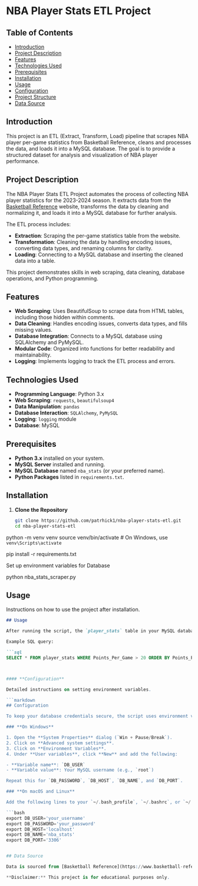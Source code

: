 # NBA Player Stats ETL Project

## Table of Contents

- [Introduction](#introduction)
- [Project Description](#project-description)
- [Features](#features)
- [Technologies Used](#technologies-used)
- [Prerequisites](#prerequisites)
- [Installation](#installation)
- [Usage](#usage)
- [Configuration](#configuration)
- [Project Structure](#project-structure)
- [Data Source](#data-source)


## Introduction

This project is an ETL (Extract, Transform, Load) pipeline that scrapes NBA player per-game statistics from Basketball Reference, cleans and processes the data, and loads it into a MySQL database. The goal is to provide a structured dataset for analysis and visualization of NBA player performance.

## Project Description

The NBA Player Stats ETL Project automates the process of collecting NBA player statistics for the 2023-2024 season. It extracts data from the [Basketball Reference](https://www.basketball-reference.com/leagues/NBA_2024_per_game.html) website, transforms the data by cleaning and normalizing it, and loads it into a MySQL database for further analysis.

The ETL process includes:

- **Extraction**: Scraping the per-game statistics table from the website.
- **Transformation**: Cleaning the data by handling encoding issues, converting data types, and renaming columns for clarity.
- **Loading**: Connecting to a MySQL database and inserting the cleaned data into a table.

This project demonstrates skills in web scraping, data cleaning, database operations, and Python programming.


## Features

- **Web Scraping**: Uses BeautifulSoup to scrape data from HTML tables, including those hidden within comments.
- **Data Cleaning**: Handles encoding issues, converts data types, and fills missing values.
- **Database Integration**: Connects to a MySQL database using SQLAlchemy and PyMySQL.
- **Modular Code**: Organized into functions for better readability and maintainability.
- **Logging**: Implements logging to track the ETL process and errors.

## Technologies Used

- **Programming Language**: Python 3.x
- **Web Scraping**: `requests`, `beautifulsoup4`
- **Data Manipulation**: `pandas`
- **Database Interaction**: `SQLAlchemy`, `PyMySQL`
- **Logging**: `logging` module
- **Database**: MySQL

## Prerequisites

- **Python 3.x** installed on your system.
- **MySQL Server** installed and running.
- **MySQL Database** named `nba_stats` (or your preferred name).
- **Python Packages** listed in `requirements.txt`.


## Installation

1. **Clone the Repository**

   ```bash
   git clone https://github.com/patrhick1/nba-player-stats-etl.git
   cd nba-player-stats-etl


python -m venv venv
source venv/bin/activate  # On Windows, use `venv\Scripts\activate`

pip install -r requirements.txt

Set up environment variables for Database

python nba_stats_scraper.py



## **Usage**

Instructions on how to use the project after installation.

   ```markdown
   ## Usage

   After running the script, the `player_stats` table in your MySQL database will be populated with the latest NBA player statistics. You can then use SQL queries or a visualization tool to analyze the data.
   
   Example SQL query:
   
   ```sql
   SELECT * FROM player_stats WHERE Points_Per_Game > 20 ORDER BY Points_Per_Game DESC;



   #### **Configuration**
   
   Detailed instructions on setting environment variables.

   ```markdown
   ## Configuration

   To keep your database credentials secure, the script uses environment variables. Here's how you can set them up:
   
   ### **On Windows**
   
   1. Open the **System Properties** dialog (`Win + Pause/Break`).
   2. Click on **Advanced system settings**.
   3. Click on **Environment Variables**.
   4. Under **User variables**, click **New** and add the following:

   - **Variable name**: `DB_USER`
   - **Variable value**: Your MySQL username (e.g., `root`)

   Repeat this for `DB_PASSWORD`, `DB_HOST`, `DB_NAME`, and `DB_PORT`.

   ### **On macOS and Linux**
   
   Add the following lines to your `~/.bash_profile`, `~/.bashrc`, or `~/.zshrc` file:
   
   ```bash
   export DB_USER='your_username'
   export DB_PASSWORD='your_password'
   export DB_HOST='localhost'
   export DB_NAME='nba_stats'
   export DB_PORT='3306'
   

## Data Source

Data is sourced from [Basketball Reference](https://www.basketball-reference.com/leagues/NBA_2024_per_game.html). Please review their terms of service and usage policies before using the data.

**Disclaimer:** This project is for educational purposes only.



